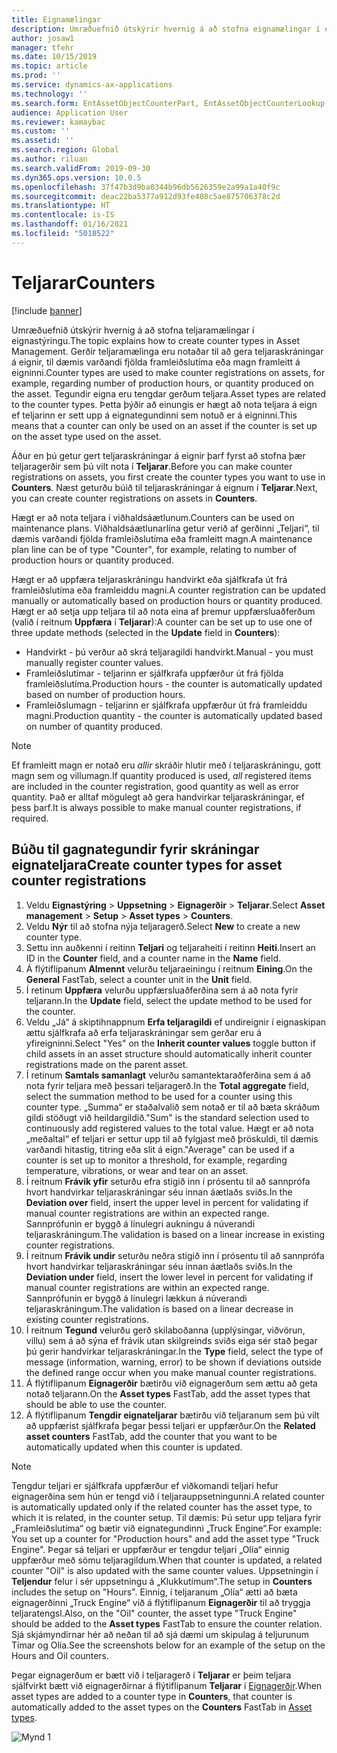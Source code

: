 ```yaml
---
title: Eignamælingar
description: Umræðuefnið útskýrir hvernig á að stofna eignamælingar í eignastýringu.
author: josaw1
manager: tfehr
ms.date: 10/15/2019
ms.topic: article
ms.prod: ''
ms.service: dynamics-ax-applications
ms.technology: ''
ms.search.form: EntAssetObjectCounterPart, EntAssetObjectCounterLookup, EntAssetCounterType, EntAssetObjectCounterTotals
audience: Application User
ms.reviewer: kamaybac
ms.custom: ''
ms.assetid: ''
ms.search.region: Global
ms.author: riluan
ms.search.validFrom: 2019-09-30
ms.dyn365.ops.version: 10.0.5
ms.openlocfilehash: 37f47b3d9ba0344b96db5626359e2a99a1a40f9c
ms.sourcegitcommit: deac22ba5377a912d93fe408c5ae875706378c2d
ms.translationtype: HT
ms.contentlocale: is-IS
ms.lasthandoff: 01/16/2021
ms.locfileid: "5018522"
---
```

# <a name="counters"></a><span data-ttu-id="6be4b-103">Teljarar</span><span class="sxs-lookup"><span data-stu-id="6be4b-103">Counters</span></span>

[!include [banner](../../includes/banner.md)]

<span data-ttu-id="6be4b-104">Umræðuefnið útskýrir hvernig á að stofna teljaramælingar í eignastýringu.</span><span class="sxs-lookup"><span data-stu-id="6be4b-104">The topic explains how to create counter types in Asset Management.</span></span> <span data-ttu-id="6be4b-105">Gerðir teljaramælinga eru notaðar til að gera teljaraskráningar á eignir, til dæmis varðandi fjölda framleiðslutíma eða magn framleitt á eigninni.</span><span class="sxs-lookup"><span data-stu-id="6be4b-105">Counter types are used to make counter registrations on assets, for example, regarding number of production hours, or quantity produced on the asset.</span></span> <span data-ttu-id="6be4b-106">Tegundir eigna eru tengdar gerðum teljara.</span><span class="sxs-lookup"><span data-stu-id="6be4b-106">Asset types are related to the counter types.</span></span> <span data-ttu-id="6be4b-107">Þetta þýðir að einungis er hægt að nota teljara á eign ef teljarinn er sett upp á eignategundinni sem notuð er á eigninni.</span><span class="sxs-lookup"><span data-stu-id="6be4b-107">This means that a counter can only be used on an asset if the counter is set up on the asset type used on the asset.</span></span>

<span data-ttu-id="6be4b-108">Áður en þú getur gert teljaraskráningar á eignir þarf fyrst að stofna þær teljaragerðir sem þú vilt nota í **Teljarar**.</span><span class="sxs-lookup"><span data-stu-id="6be4b-108">Before you can make counter registrations on assets, you first create the counter types you want to use in **Counters**.</span></span> <span data-ttu-id="6be4b-109">Næst geturðu búið til teljaraskráningar á eignum í **Teljarar**.</span><span class="sxs-lookup"><span data-stu-id="6be4b-109">Next, you can create counter registrations on assets in **Counters**.</span></span> 

<span data-ttu-id="6be4b-110">Hægt er að nota teljara í viðhaldsáætlunum.</span><span class="sxs-lookup"><span data-stu-id="6be4b-110">Counters can be used on maintenance plans.</span></span> <span data-ttu-id="6be4b-111">Viðhaldsáætlunarlína getur verið af gerðinni „Teljari“, til dæmis varðandi fjölda framleiðslutíma eða framleitt magn.</span><span class="sxs-lookup"><span data-stu-id="6be4b-111">A maintenance plan line can be of type "Counter", for example, relating to number of production hours or quantity produced.</span></span> 

<span data-ttu-id="6be4b-112">Hægt er að uppfæra teljaraskráningu handvirkt eða sjálfkrafa út frá framleiðslutíma eða framleiddu magni.</span><span class="sxs-lookup"><span data-stu-id="6be4b-112">A counter registration can be updated manually or automatically based on production hours or quantity produced.</span></span> <span data-ttu-id="6be4b-113">Hægt er að setja upp teljara til að nota eina af þremur uppfærsluaðferðum (valið í reitnum **Uppfæra** í **Teljarar**):</span><span class="sxs-lookup"><span data-stu-id="6be4b-113">A counter can be set up to use one of three update methods (selected in the **Update** field in **Counters**):</span></span>
  
- <span data-ttu-id="6be4b-114">Handvirkt - þú verður að skrá teljaragildi handvirkt.</span><span class="sxs-lookup"><span data-stu-id="6be4b-114">Manual - you must manually register counter values.</span></span>  
- <span data-ttu-id="6be4b-115">Framleiðslutímar - teljarinn er sjálfkrafa uppfærður út frá fjölda framleiðslutíma.</span><span class="sxs-lookup"><span data-stu-id="6be4b-115">Production hours - the counter is automatically updated based on number of production hours.</span></span>  
- <span data-ttu-id="6be4b-116">Framleiðslumagn - teljarinn er sjálfkrafa uppfærður út frá framleiddu magni.</span><span class="sxs-lookup"><span data-stu-id="6be4b-116">Production quantity - the counter is automatically updated based on number of quantity produced.</span></span>  

>[!NOTE]
><span data-ttu-id="6be4b-117">Ef framleitt magn er notað eru *allir* skráðir hlutir með í teljaraskráningu, gott magn sem og villumagn.</span><span class="sxs-lookup"><span data-stu-id="6be4b-117">If quantity produced is used, *all* registered items are included in the counter registration, good quantity as well as error quantity.</span></span> <span data-ttu-id="6be4b-118">Það er alltaf mögulegt að gera handvirkar teljaraskráningar, ef þess þarf.</span><span class="sxs-lookup"><span data-stu-id="6be4b-118">It is always possible to make manual counter registrations, if required.</span></span>

## <a name="create-counter-types-for-asset-counter-registrations"></a><span data-ttu-id="6be4b-119">Búðu til gagnategundir fyrir skráningar eignateljara</span><span class="sxs-lookup"><span data-stu-id="6be4b-119">Create counter types for asset counter registrations</span></span>

1. <span data-ttu-id="6be4b-120">Veldu **Eignastýring** > **Uppsetning** > **Eignagerðir** > **Teljarar**.</span><span class="sxs-lookup"><span data-stu-id="6be4b-120">Select **Asset management** > **Setup** > **Asset types** > **Counters**.</span></span>
2. <span data-ttu-id="6be4b-121">Veldu **Nýr** til að stofna nýja teljaragerð.</span><span class="sxs-lookup"><span data-stu-id="6be4b-121">Select **New** to create a new counter type.</span></span>
3. <span data-ttu-id="6be4b-122">Settu inn auðkenni í reitinn **Teljari** og teljaraheiti í reitinn **Heiti**.</span><span class="sxs-lookup"><span data-stu-id="6be4b-122">Insert an ID in the **Counter** field, and a counter name in the **Name** field.</span></span>
4. <span data-ttu-id="6be4b-123">Á flýtiflipanum **Almennt** velurðu teljaraeiningu í reitnum **Eining**.</span><span class="sxs-lookup"><span data-stu-id="6be4b-123">On the **General** FastTab, select a counter unit in the **Unit** field.</span></span>
5. <span data-ttu-id="6be4b-124">Í retinum **Uppfæra** velurðu uppfærsluaðferðina sem á að nota fyrir teljarann.</span><span class="sxs-lookup"><span data-stu-id="6be4b-124">In the **Update** field, select the update method to be used for the counter.</span></span>
6. <span data-ttu-id="6be4b-125">Veldu „Já“ á skiptihnappnum **Erfa teljaragildi** ef undireignir í eignaskipan ættu sjálfkrafa að erfa teljaraskráningar sem gerðar eru á yfireigninni.</span><span class="sxs-lookup"><span data-stu-id="6be4b-125">Select "Yes" on the **Inherit counter values** toggle button if child assets in an asset structure should automatically inherit counter registrations made on the parent asset.</span></span>
7. <span data-ttu-id="6be4b-126">Í retinum **Samtals samanlagt** velurðu samantektaraðferðina sem á að nota fyrir teljara með þessari teljaragerð.</span><span class="sxs-lookup"><span data-stu-id="6be4b-126">In the **Total aggregate** field, select the summation method to be used for a counter using this counter type.</span></span> <span data-ttu-id="6be4b-127">„Summa“ er staðalvalið sem notað er til að bæta skráðum gildi stöðugt við heildargildið.</span><span class="sxs-lookup"><span data-stu-id="6be4b-127">"Sum" is the standard selection used to continuously add registered values to the total value.</span></span> <span data-ttu-id="6be4b-128">Hægt er að nota „meðaltal“ ef teljari er settur upp til að fylgjast með þröskuldi, til dæmis varðandi hitastig, titring eða slit á eign.</span><span class="sxs-lookup"><span data-stu-id="6be4b-128">"Average" can be used if a counter is set up to monitor a threshold, for example, regarding temperature, vibrations, or wear and tear on an asset.</span></span> 
8. <span data-ttu-id="6be4b-129">Í reitnum **Frávik yfir** seturðu efra stigið inn í prósentu til að sannprófa hvort handvirkar teljaraskráningar séu innan áætlaðs sviðs.</span><span class="sxs-lookup"><span data-stu-id="6be4b-129">In the **Deviation over** field, insert the upper level in percent for validating if manual counter registrations are within an expected range.</span></span> <span data-ttu-id="6be4b-130">Sannprófunin er byggð á línulegri aukningu á núverandi teljaraskráningum.</span><span class="sxs-lookup"><span data-stu-id="6be4b-130">The validation is based on a linear increase in existing counter registrations.</span></span>
9. <span data-ttu-id="6be4b-131">Í reitnum **Frávik undir** seturðu neðra stigið inn í prósentu til að sannprófa hvort handvirkar teljaraskráningar séu innan áætlaðs sviðs.</span><span class="sxs-lookup"><span data-stu-id="6be4b-131">In the **Deviation under** field, insert the lower level in percent for validating if manual counter registrations are within an expected range.</span></span> <span data-ttu-id="6be4b-132">Sannprófunin er byggð á línulegri lækkun á núverandi teljaraskráningum.</span><span class="sxs-lookup"><span data-stu-id="6be4b-132">The validation is based on a linear decrease in existing counter registrations.</span></span>
10. <span data-ttu-id="6be4b-133">Í reitnum **Tegund** velurðu gerð skilaboðanna (upplýsingar, viðvörun, villu) sem á að sýna ef frávik utan skilgreinds sviðs eiga sér stað þegar þú gerir handvirkar teljaraskráningar.</span><span class="sxs-lookup"><span data-stu-id="6be4b-133">In the **Type** field, select the type of message (information, warning, error) to be shown if deviations outside the defined range occur when you make manual counter registrations.</span></span>
11. <span data-ttu-id="6be4b-134">Á flýtiflipanum **Eignagerðir** bætirðu við eignagerðum sem ættu að geta notað teljarann.</span><span class="sxs-lookup"><span data-stu-id="6be4b-134">On the **Asset types** FastTab, add the asset types that should be able to use the counter.</span></span>
12. <span data-ttu-id="6be4b-135">Á flýtiflipanum **Tengdir eignateljarar** bætirðu við teljaranum sem þú vilt að uppfærist sjálfkrafa þegar þessi teljari er uppfærður.</span><span class="sxs-lookup"><span data-stu-id="6be4b-135">On the **Related asset counters** FastTab, add the counter that you want to be automatically updated when this counter is updated.</span></span>


>[!NOTE]
><span data-ttu-id="6be4b-136">Tengdur teljari er sjálfkrafa uppfærður ef viðkomandi teljari hefur eignagerðina sem hún er tengd við í teljarauppsetningunni.</span><span class="sxs-lookup"><span data-stu-id="6be4b-136">A related counter is automatically updated only if the related counter has the asset type, to which it is related, in the counter setup.</span></span> <span data-ttu-id="6be4b-137">Til dæmis: Þú setur upp teljara fyrir „Framleiðslutíma“ og bætir við eignategundinni „Truck Engine“.</span><span class="sxs-lookup"><span data-stu-id="6be4b-137">For example: You set up a counter for "Production hours" and add the asset type "Truck Engine".</span></span> <span data-ttu-id="6be4b-138">Þegar sá teljari er uppfærður er tengdur teljari „Olía“ einnig uppfærður með sömu teljaragildum.</span><span class="sxs-lookup"><span data-stu-id="6be4b-138">When that counter is updated, a related counter "Oil" is also updated with the same counter values.</span></span> <span data-ttu-id="6be4b-139">Uppsetningin í **Teljendur** felur í sér uppsetningu á „Klukkutímum“.</span><span class="sxs-lookup"><span data-stu-id="6be4b-139">The setup in **Counters** includes the setup on "Hours".</span></span> <span data-ttu-id="6be4b-140">Einnig, í teljaranum „Olía“ ætti að bæta eignagerðinni „Truck Engine“ við á flýtiflipanum **Eignagerðir** til að tryggja teljaratengsl.</span><span class="sxs-lookup"><span data-stu-id="6be4b-140">Also, on the "Oil" counter, the asset type "Truck Engine" should be added to the **Asset types** FastTab to ensure the counter relation.</span></span> <span data-ttu-id="6be4b-141">Sjá skjámyndirnar hér að neðan til að sjá dæmi um skipulag á teljurunum Tímar og Olía.</span><span class="sxs-lookup"><span data-stu-id="6be4b-141">See the screenshots below for an example of the setup on the Hours and Oil counters.</span></span>

<span data-ttu-id="6be4b-142">Þegar eignagerðum er bætt við í teljaragerð í **Teljarar** er þeim teljara sjálfvirkt bætt við eignagerðirnar á flýtiflipanum **Teljarar** í [Eignagerðir](../setup-for-objects/object-types.md).</span><span class="sxs-lookup"><span data-stu-id="6be4b-142">When asset types are added to a counter type in **Counters**, that counter is automatically added to the asset types on the **Counters** FastTab in [Asset types](../setup-for-objects/object-types.md).</span></span>

![Mynd 1](media/071-setup-for-objects.png)

